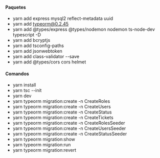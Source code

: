 #### Paquetes
- yarn add express mysql2 reflect-metadata uuid
- yarn add typeorm@0.2.45
- yarn add @types/express @types/nodemon nodemon ts-node-dev typescript -D
- yarn add bcryptjs
- yarn add tsconfig-paths
- yarn add jsonwebtoken
- yarn add class-validator --save
- yarn add @types/cors cors helmet

#### Comandos
- yarn install
- yarn tsc --init
- yarn dev
- yarn typeorm migration:create -n CreateRoles
- yarn typeorm migration:create -n CreateUsers
- yarn typeorm migration:create -n CreateStatus
- yarn typeorm migration:create -n CreateTickets
- yarn typeorm migration:create -n CreateRolesSeeder
- yarn typeorm migration:create -n CreateUsersSeeder
- yarn typeorm migration:create -n CreateStatusSeeder
- yarn typeorm migration:show
- yarn typeorm migration:run
- yarn typeorm migration:revert
